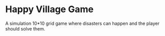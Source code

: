 # Happy Village Game
 A simulation 10*10 grid game where disasters can happen and the player should solve them.
